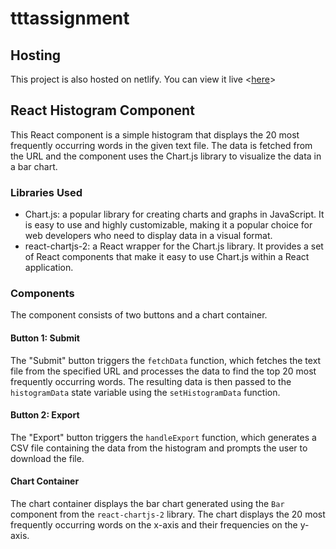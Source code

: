 # tttassignment

## Hosting

This project is also hosted on netlify. You can view it live <[here](https://niharika-ttt-assignment.netlify.app/)>

## React Histogram Component

This React component is a simple histogram that displays the 20 most frequently occurring words in the given text file. The data is fetched from the URL and the component uses the Chart.js library to visualize the data in a bar chart.

### Libraries Used
- Chart.js: a popular library for creating charts and graphs in JavaScript. It is easy to use and highly customizable, making it a popular choice for web developers who need to display data in a visual format.
- react-chartjs-2: a React wrapper for the Chart.js library. It provides a set of React components        that make it easy to use Chart.js within a React application.

### Components

The component consists of two buttons and a chart container.

#### Button 1: Submit

The "Submit" button triggers the `fetchData` function, which fetches the text file from the specified URL and processes the data to find the top 20 most frequently occurring words. The resulting data is then passed to the `histogramData` state variable using the `setHistogramData` function.

#### Button 2: Export

The "Export" button triggers the `handleExport` function, which generates a CSV file containing the data from the histogram and prompts the user to download the file.

#### Chart Container

The chart container displays the bar chart generated using the `Bar` component from the `react-chartjs-2` library. The chart displays the 20 most frequently occurring words on the x-axis and their frequencies on the y-axis.



